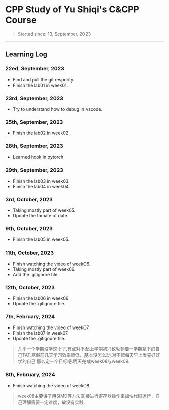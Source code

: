 # CPP Study of Yu Shiqi's C&CPP Course
> Started since: 13, September, 2023
___
## Learning Log

### 22ed, September, 2023
- Find and pull the git respority.
- Finish the lab01 in week01.

### 23rd, September, 2023
- Try to understand how to debug in vscode.

### 25th, September, 2023
- Finish the lab02 in week02.

### 28th, September, 2023
- Learned hook in pytorch.

### 29th, September, 2023
- Finish the lab03 in week03.
- Finish the lab04 in week04.

### 3rd, October, 2023
- Taking mostly part of week05.
- Update the fomate of date.

### 9th, October, 2023
- Finish the lab05 in week05.

### 11th, October, 2023
- Finish watching the video of week06.
- Taking mostly part of week06.
- Add the .gitignore file.

### 12th, October, 2023
- Finish the lab06 in week06
- Update the .gitignore file.

### 7th, February, 2024
- Finish watching the video of week07.
- Finish the lab07 in week07.
- Update the .gitignore file.
> 几乎一个学期没学这个了,有点对不起上学期初兴致勃勃要一学期拿下的自己TAT.寒假前几天学习效率很低，基本没怎么动,对不起每天早上发誓好好学的自己.那么定一个目标吧:明天完成week08与week09.

### 8th, February, 2024
- Finish watching the video of week08.
> week08主要讲了用SIMD等方法直接进行寄存器操作来加快代码运行，自己理解需要一定难度，故没有实践.